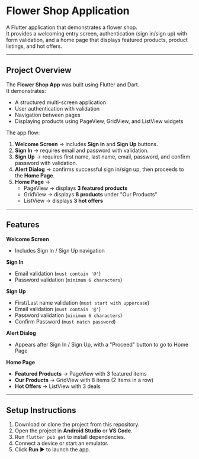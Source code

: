 # Flower Shop Application

A Flutter application that demonstrates a flower shop.  
It provides a welcoming entry screen, authentication (sign in/sign up) with form validation, and a home page that displays featured products, product listings, and hot offers.  

---

## Project Overview
The **Flower Shop App** was built using Flutter and Dart.  
It demonstrates:
- A structured multi-screen application
- User authentication with validation
- Navigation between pages
- Displaying products using PageView, GridView, and ListView widgets

The app flow:
1. **Welcome Screen** → includes **Sign In** and **Sign Up** buttons.  
2. **Sign In** → requires email and password with validation.  
3. **Sign Up** → requires first name, last name, email, password, and confirm password with validation.  
4. **Alert Dialog** → confirms successful sign in/sign up, then proceeds to the **Home Page**.  
5. **Home Page** →  
   - PageView → displays **3 featured products**  
   - GridView → displays **8 products** under "Our Products"  
   - ListView → displays **3 hot offers**  

---

## Features

**Welcome Screen**
  - Includes Sign In / Sign Up navigation

**Sign In**  
  - Email validation (`must contain '@'`)  
  - Password validation (`minimum 6 characters`)  

**Sign Up**  
  - First/Last name validation (`must start with uppercase`)  
  - Email validation (`must contain '@'`)  
  - Password validation (`minimum 6 characters`)  
  - Confirm Password (`must match password`)


**Alert Dialog** 
  - Appears after Sign In / Sign Up, with a "Proceed" button to go to Home Page

  
**Home Page**  
  - **Featured Products** → PageView with 3 featured items  
  - **Our Products** → GridView with 8 items (2 items in a row) 
  - **Hot Offers** → ListView with 3 deals

    

---

## Setup Instructions
1. Download or clone the project from this repository.  
2. Open the project in **Android Studio** or **VS Code**.  
3. Run `flutter pub get` to install dependencies.  
4. Connect a device or start an emulator.  
5. Click **Run** ▶️ to launch the app.
